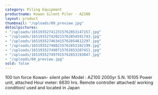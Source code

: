 ```yaml
---
category: Piling Equipment
productname: Kowan Silent Piler - AZ100
layout: product
thumbnail: "/uploads/60_preview.jpg"
detailpictures:
- "/uploads/165193527412315762853147157.jpg"
- "/uploads/165193527420215762854591743.jpg"
- "/uploads/165193527463415762854612297.jpg"
- "/uploads/165193527488215762853182199.jpg"
- "/uploads/165193527490715762853207451.jpg"
- "/uploads/165193527497915762853193047.jpg"
- "/uploads/60_preview.jpg"
sold: false
---
```


100 ton force Kowan- silent piler
Model : AZ100
2000yr
S.N. 10105
Power unit, attached
Hour meter: 6630 hrs.
Remote controller attached/ working condition/ used and located in Japan


